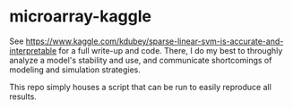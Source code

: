 # microarray-kaggle

See https://www.kaggle.com/kdubey/sparse-linear-svm-is-accurate-and-interpretable for a full write-up and code. 
There, I do my best to throughly analyze a model's stability and use, and communicate shortcomings of modeling and simulation strategies.  

This repo simply houses a script that can be run to easily reproduce all results. 
